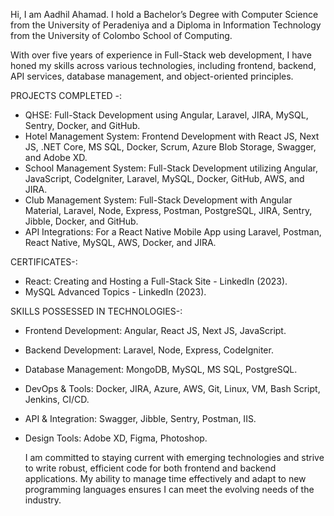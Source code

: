 Hi, I am Aadhil Ahamad.
I hold a Bachelor’s Degree with Computer Science from the University of Peradeniya and a Diploma in Information Technology from the University of Colombo School of Computing.

With over five years of experience in Full-Stack web development, I have honed my skills across various technologies, including frontend, backend, API services, database management, and object-oriented principles.

PROJECTS COMPLETED -:
- QHSE: Full-Stack Development using Angular, Laravel, JIRA, MySQL, Sentry, Docker, and GitHub.
- Hotel Management System: Frontend Development with React JS, Next JS, .NET Core, MS SQL, Docker, Scrum, Azure Blob Storage, Swagger, and Adobe XD.
- School Management System: Full-Stack Development utilizing Angular, JavaScript, CodeIgniter, Laravel, MySQL, Docker, GitHub, AWS, and JIRA.
- Club Management System: Full-Stack Development with Angular Material, Laravel, Node, Express, Postman, PostgreSQL, JIRA, Sentry, Jibble, Docker, and GitHub.
- API Integrations: For a React Native Mobile App using Laravel, Postman, React Native, MySQL, AWS, Docker, and JIRA.

CERTIFICATES-:
- React: Creating and Hosting a Full-Stack Site - LinkedIn (2023).
- MySQL Advanced Topics - LinkedIn (2023).

SKILLS POSSESSED IN TECHNOLOGIES-:
- Frontend Development: Angular, React JS, Next JS, JavaScript.
- Backend Development: Laravel, Node, Express, CodeIgniter.
- Database Management: MongoDB, MySQL, MS SQL, PostgreSQL.
- DevOps & Tools: Docker, JIRA, Azure, AWS, Git, Linux, VM, Bash Script, Jenkins, CI/CD.
- API & Integration: Swagger, Jibble, Sentry, Postman, IIS.
- Design Tools: Adobe XD, Figma, Photoshop.

  I am committed to staying current with emerging technologies and strive to write robust, efficient code for both frontend and backend applications. My ability to manage time effectively and adapt to new programming languages ensures I can meet the evolving needs of the industry.


<!---
Aadhil941/Aadhil941 is a ✨ special ✨ repository because its `README.md` (this file) appears on your GitHub profile.
You can click the Preview link to take a look at your changes.
--->
